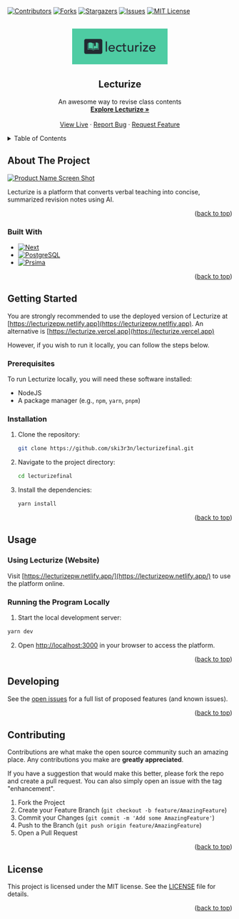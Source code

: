 <a id="readme-top"></a>
<!--
  _____________________
< Welcome to lecturize! >
  ---------------------
         \   ^__^ 
          \  (oo)\_______
             (__)\       )\/\\
                 ||----w |
                 ||     ||
-->


<!-- PROJECT SHIELDS -->
[![Contributors][contributors-shield]][contributors-url]
[![Forks][forks-shield]][forks-url]
[![Stargazers][stars-shield]][stars-url]
[![Issues][issues-shield]][issues-url]
[![MIT License][license-shield]][license-url]



<!-- PROJECT LOGO -->
<br />
<div align="center">
  <a href="https://github.com/ski3r3n/lecturizefinal">
    <img src="./public/assets/img/logo/lecturize-bg-banner.png" alt="Logo" width="" height="80">
  </a>

<h2 align="center">Lecturize</h3>

  <p align="center">
    An awesome way to revise class contents
    <br />
    <a href="https://lecturizepw.netlify.app"><strong>Explore Lecturize »</strong></a>
    <br />
    <br />
    <a href="https://lecturizepw.netlify.app">View Live</a>
    ·
    <a href="https://github.com/ski3r3n/lecturizefinal/issues/new?labels=bug&template=bug-report---.md">Report Bug</a>
    ·
    <a href="https://github.com/ski3r3n/lecturizefinalissues/new?labels=enhancement&template=feature-request---.md">Request Feature</a>
  </p>
</div>



<!-- TABLE OF CONTENTS -->
<details>
  <summary>Table of Contents</summary>
  <ol>
    <li>
      <a href="#about-the-project">About The Project</a>
      <ul>
        <li><a href="#built-with">Built With</a></li>
      </ul>
    </li>
    <li>
      <a href="#getting-started">Getting Started</a>
      <ul>
        <li><a href="#prerequisites">Prerequisites</a></li>
        <li><a href="#installation">Installation</a></li>
      </ul>
    </li>
    <li><a href="#usage">Usage</a></li>
    <li><a href="#roadmap">Roadmap</a></li>
    <li><a href="#contributing">Contributing</a></li>
    <li><a href="#license">License</a></li>
    <li><a href="#contact">Contact</a></li>
    <li><a href="#acknowledgments">Acknowledgments</a></li>
  </ol>
</details>



<!-- ABOUT THE PROJECT -->
## About The Project

[![Product Name Screen Shot][product-screenshot]](https://lecturizepw.netlify.app)

Lecturize is a platform that converts verbal teaching into concise, summarized revision notes using AI.

<p align="right">(<a href="#readme-top">back to top</a>)</p>



### Built With

* [![Next][Next.js]][Next-url]
* [![PostgreSQL][PostgreSQL.org]][PostgreSQL-url]
* [![Prsima][Prisma.io]][Prisma-url]

<p align="right">(<a href="#readme-top">back to top</a>)</p>


## Getting Started

You are strongly recommended to use the deployed version of Lecturize at [https://lecturizepw.netlify.app](https://lecturizepw.netlfiy.app). An alternative is [https://lecturize.vercel.app](https://lecturize.vercel.app)

However, if you wish to run it locally, you can follow the steps below.

### Prerequisites

To run Lecturize locally, you will need these software installed:
* NodeJS
* A package manager (e.g., `npm`, `yarn`, `pnpm`)

### Installation

1. Clone the repository:
    ```bash
    git clone https://github.com/ski3r3n/lecturizefinal.git
    ```
2. Navigate to the project directory:
    ```bash
    cd lecturizefinal
    ```
3. Install the dependencies:
    ```bash
    yarn install
    ```

<p align="right">(<a href="#readme-top">back to top</a>)</p>



<!-- USAGE EXAMPLES -->
## Usage

### Using Lecturize (Website)

Visit [https://lecturizepw.netlify.app/](https://lecturizepw.netlify.app/) to use the platform online.

### Running the Program Locally

1. Start the local development server:
```bash
yarn dev
```
2. Open [http://localhost:3000](http://localhost:3000) in your browser to access the platform.

<p align="right">(<a href="#readme-top">back to top</a>)</p>



<!-- ROADMAP -->
## Developing

See the [open issues](https://github.com/github_username/repo_name/issues) for a full list of proposed features (and known issues).

<p align="right">(<a href="#readme-top">back to top</a>)</p>



<!-- CONTRIBUTING -->
## Contributing

Contributions are what make the open source community such an amazing place\. Any contributions you make are **greatly appreciated**.

If you have a suggestion that would make this better, please fork the repo and create a pull request. You can also simply open an issue with the tag "enhancement".

1. Fork the Project
2. Create your Feature Branch (`git checkout -b feature/AmazingFeature`)
3. Commit your Changes (`git commit -m 'Add some AmazingFeature'`)
4. Push to the Branch (`git push origin feature/AmazingFeature`)
5. Open a Pull Request

<p align="right">(<a href="#readme-top">back to top</a>)</p>



<!-- LICENSE -->
## License

This project is licensed under the MIT license. See the [LICENSE](LICENSE) file for details.
<p align="right">(<a href="#readme-top">back to top</a>)</p>





<!-- MARKDOWN LINKS & IMAGES -->
<!-- https://www.markdownguide.org/basic-syntax/#reference-style-links -->
[contributors-shield]: https://img.shields.io/github/contributors/ski3r3n/lecturizefinal.svg?style=for-the-badge
[contributors-url]: https://github.com/ski3r3n/lecturizefinal/graphs/contributors
[forks-shield]: https://img.shields.io/github/forks/ski3r3n/lecturizefinal.svg?style=for-the-badge
[forks-url]: https://github.com/ski3r3n/lecturizefinal/network/members
[stars-shield]: https://img.shields.io/github/stars/ski3r3n/lecturizefinal.svg?style=for-the-badge
[stars-url]: https://github.com/ski3r3n/lecturizefinal/stargazers
[issues-shield]: https://img.shields.io/github/issues/ski3r3n/lecturizefinal.svg?style=for-the-badge
[issues-url]: https://github.com/ski3r3n/lecturizefinal/issues
[license-shield]: https://img.shields.io/github/license/ski3r3n/lecturizefinal.svg?style=for-the-badge
[license-url]: https://github.com/ski3r3n/lecturizefinal/blob/master/LICENSE.txt
[product-screenshot]: https://i.ibb.co/YfCtkVH/workflow-diagram.png
[Next.js]: https://img.shields.io/badge/next.js-000000?style=for-the-badge&logo=nextdotjs&logoColor=white
[Next-url]: https://nextjs.org/
[React.js]: https://img.shields.io/badge/React-20232A?style=for-the-badge&logo=react&logoColor=61DAFB
[React-url]: https://reactjs.org/
[Vue.js]: https://img.shields.io/badge/Vue.js-35495E?style=for-the-badge&logo=vuedotjs&logoColor=4FC08D
[Vue-url]: https://vuejs.org/
[Angular.io]: https://img.shields.io/badge/Angular-DD0031?style=for-the-badge&logo=angular&logoColor=white
[Angular-url]: https://angular.io/
[Svelte.dev]: https://img.shields.io/badge/Svelte-4A4A55?style=for-the-badge&logo=svelte&logoColor=FF3E00
[Svelte-url]: https://svelte.dev/
[Laravel.com]: https://img.shields.io/badge/Laravel-FF2D20?style=for-the-badge&logo=laravel&logoColor=white
[Laravel-url]: https://laravel.com
[Bootstrap.com]: https://img.shields.io/badge/Bootstrap-563D7C?style=for-the-badge&logo=bootstrap&logoColor=white
[Bootstrap-url]: https://getbootstrap.com
[Prisma.io]: https://img.shields.io/badge/Prisma-3982CE?style=for-the-badge&logo=Prisma&logoColor=white
[Prisma-url]: https://prisma.io
[Postgresql.org]: https://img.shields.io/badge/PostgreSQL-316192?style=for-the-badge&logo=postgresql&logoColor=white
[Postgresql-url]: https://www.postgresql.org
[JQuery.com]: https://img.shields.io/badge/jQuery-0769AD?style=for-the-badge&logo=jquery&logoColor=white
[JQuery-url]: https://jquery.com 
